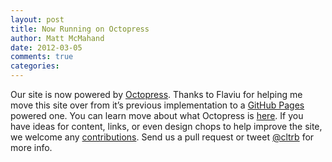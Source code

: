 ```yaml
---
layout: post
title: Now Running on Octopress
author: Matt McMahand
date: 2012-03-05
comments: true
categories:
---
```


Our site is now powered by [Octopress](http://octopress.com/). Thanks to Flaviu for helping me move this site over from it’s previous implementation to a [GitHub Pages](http://pages.github.com/) powered one. You can learn move about what Octopress is [here](http://octopress.com/docs). If you have ideas for content, links, or even design chops to help improve the site, we welcome any [contributions](http://github.com/charlotte-ruby/charlotte-ruby.github.com). Send us a pull request or tweet [@cltrb](https://twitter.com/cltrb) for more info.
